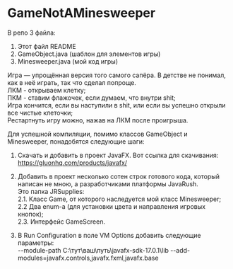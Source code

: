 # GameNotAMinesweeper

В репо 3 файла:
1. Этот файл README
2. GameObject.java (шаблон для элементов игры)
3. Minesweeper.java (мой код игры)

Игра — упрощённая версия того самого сапёра. В детстве не понимал, как в неё играть, так что сделал попроще.  
ЛКМ - открываем клетку;  
ПКМ - ставим флажочек, если думаем, что внутри shit;  
Игра кончится, если вы наступили в shit, или если вы успешно открыли все чистые клеточки;  
Рестартнуть игру можно, нажав на ЛКМ после проигрыша.  


Для успешной компиляции, помимо классов GameObject и Minesweeper, понадобятся следующие шаги:

1. Скачать и добавить в проект JavaFX. 
Вот ссылка для скачивания:
https://gluonhq.com/products/javafx/

2. Добавить в проект несколько сотен строк готового кода, который написан не мною, а разработчиками платформы JavaRush.   
Это папка JRSupplies:  
2.1. Класс Game, от которого наследуется мой класс Minesweeper;  
2.2 Два enum-а (для установки цвета и направления игровых кнопок);  
2.3. Интерфейс GameScreen.

3. В Run Configuration в поле VM Options добавить следующие параметры:  
--module-path C:\тут\ваш\путь\javafx-sdk-17.0.1\lib --add-modules=javafx.controls,javafx.fxml,javafx.base



